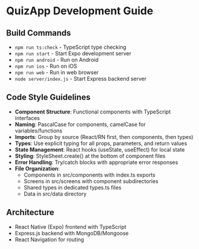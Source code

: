 # QuizApp Development Guide

## Build Commands
- `npm run ts:check` - TypeScript type checking
- `npm run start` - Start Expo development server
- `npm run android` - Run on Android
- `npm run ios` - Run on iOS
- `npm run web` - Run in web browser
- `node server/index.js` - Start Express backend server

## Code Style Guidelines
- **Component Structure**: Functional components with TypeScript interfaces
- **Naming**: PascalCase for components, camelCase for variables/functions
- **Imports**: Group by source (React/RN first, then components, then types)
- **Types**: Use explicit typing for all props, parameters, and return values
- **State Management**: React hooks (useState, useEffect) for local state
- **Styling**: StyleSheet.create() at the bottom of component files
- **Error Handling**: Try/catch blocks with appropriate error responses
- **File Organization**: 
  - Components in src/components with index.ts exports
  - Screens in src/screens with component subdirectories
  - Shared types in dedicated types.ts files
  - Data in src/data directory

## Architecture
- React Native (Expo) frontend with TypeScript
- Express.js backend with MongoDB/Mongoose
- React Navigation for routing